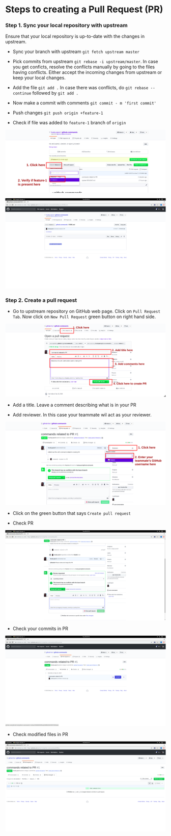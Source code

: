 # Steps to creating a Pull Request (PR)

### Step 1. Sync your local repository with upstream

Ensure that your local repository is up-to-date with the changes in upstream. 

   - Sync your branch with upstream  `git fetch upstream master`

   - Pick commits from upstream `git rebase -i upstream/master`. In case you get conficts, resolve the conflicts manually by going to the files having conflicts. Either accept the incoming changes from upstream or keep your local changes. 

   - Add the file `git add .` In case there was conflicts, do `git rebase --continue` followed by `git add .`

   - Now make a commit with comments `git commit - m 'first commit' `

   - Push changes `git push origin +feature-1`

   - Check if file was added to `feature-1` branch of `origin` 

   ![git branch console](/images/check_feature_1.png)

   ![git branch console](/images/check_feature_2.png)

 ### Step 2. Create a pull request

   - Go to upstream repository on GitHub web page. Click on `Pull Request Tab`. Now click on `New Pull Request` green button on right hand side.

   ![git branch console](/images/pr_1.png)

   - Add a title. Leave a comment describing what is in your PR

   - Add reviewer. In this case your teammate wil act as your reviewer. 
   
   ![git branch console](/images/add_reviewer_pr.png)

   - Click on the green button that says `Create pull request` 

   - Check PR
   
   ![git branch console](/images/pending_review.png)

   - Check your commits in PR
   
   ![git branch console](/images/check_commit_in_pr.png)

   - Check modified files in PR
   
   ![git branch console](/images/check_files_in_pr.png)
